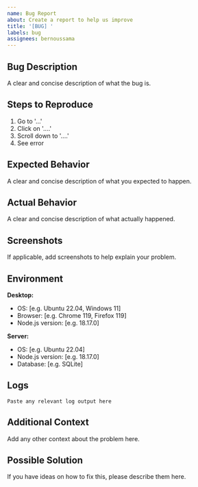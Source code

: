 ```yaml
---
name: Bug Report
about: Create a report to help us improve
title: '[BUG] '
labels: bug
assignees: bernoussama
---
```


## Bug Description

A clear and concise description of what the bug is.

## Steps to Reproduce

1. Go to '...'
2. Click on '....'
3. Scroll down to '....'
4. See error

## Expected Behavior

A clear and concise description of what you expected to happen.

## Actual Behavior

A clear and concise description of what actually happened.

## Screenshots

If applicable, add screenshots to help explain your problem.

## Environment

**Desktop:**
- OS: [e.g. Ubuntu 22.04, Windows 11]
- Browser: [e.g. Chrome 119, Firefox 119]
- Node.js version: [e.g. 18.17.0]

**Server:**
- OS: [e.g. Ubuntu 22.04]
- Node.js version: [e.g. 18.17.0]
- Database: [e.g. SQLite]

## Logs

```
Paste any relevant log output here
```

## Additional Context

Add any other context about the problem here.

## Possible Solution

If you have ideas on how to fix this, please describe them here. 